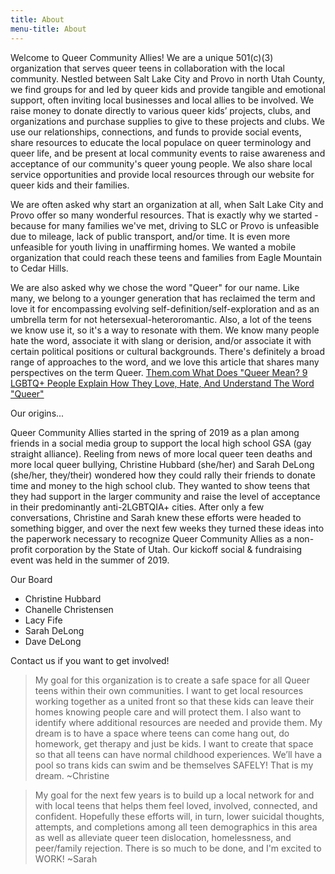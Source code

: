 ```yaml
---
title: About
menu-title: About
---
```


Welcome to Queer Community Allies! We are a unique 501(c)(3) organization that serves queer teens in collaboration with the local community. Nestled between Salt Lake City and Provo in north Utah County, we find groups for and led by queer kids and provide tangible and emotional support, often inviting local businesses and local allies to be involved. We raise money to donate directly to various queer kids’ projects, clubs, and organizations and purchase supplies to give to these projects and clubs. We use our relationships, connections, and funds to provide social events, share resources to educate the local populace on queer terminology and queer life, and be present at local community events to raise awareness and acceptance of our community's queer young people. We also share local service opportunities and provide local resources through our website for queer kids and their families.  

We are often asked why start an organization at all, when Salt Lake City and Provo offer so many wonderful resources. That is exactly why we started - because for many families we've met, driving to SLC or Provo is unfeasible due to mileage, lack of public transport, and/or time. It is even more unfeasible for youth living in unaffirming homes. We wanted a mobile organization that could reach these teens and families from Eagle Mountain to Cedar Hills. 

We are also asked why we chose the word "Queer" for our name. Like many, we belong to a younger generation that has reclaimed the term and love it for encompassing evolving self-definition/self-exploration and as an umbrella term for not hetersexual-heteroromantic. Also, a lot of the teens we know use it, so it's a way to resonate with them. We know many people hate the word, associate it with slang or derision, and/or associate it with certain political positions or cultural backgrounds. There's definitely a broad range of approaches to the word, and we love this article that shares many perspectives on the term Queer. [Them.com What Does "Queer Mean? 9 LGBTQ+ People Explain How They Love, Hate, And Understand The Word "Queer"](https://www.them.us/story/what-does-queer-mean?fbclid=IwAR2LvTTiZQzdT2C8sMjgEni4XBPKtmnjWGJaEgchX4gDFM1HIwrNQ5zgUf8) 


Our origins...

Queer Community Allies started in the spring of 2019 as a plan among friends in a social media group to support the local high school GSA (gay straight alliance). Reeling from news of more local queer teen deaths and more local queer bullying, Christine Hubbard (she/her) and Sarah DeLong (she/her, they/their) wondered how they could rally their friends to donate time and money to the high school club. They wanted to show teens that they had support in the larger community and raise the level of acceptance in their predominantly anti-2LGBTQIA+ cities. After only a few conversations, Christine and Sarah knew these efforts were headed to something bigger, and over the next few weeks they turned these ideas into the paperwork necessary to recognize Queer Community Allies as a non-profit corporation by the State of Utah. Our kickoff social & fundraising event was held in the summer of 2019.  

Our Board
- Christine Hubbard
- Chanelle Christensen
- Lacy Fife
- Sarah DeLong
- Dave DeLong 

Contact us if you want to get involved! 


> My goal for this organization is to create a safe space for all Queer teens within their own communities. I want to get local resources working together as a united front so that these kids can leave their homes knowing people care and will protect them. I also want to identify where additional resources are needed and provide them. My dream is to have a space where teens can come hang out, do homework, get therapy and just be kids. I want to create that space so that all teens can have normal childhood experiences. We’ll have a pool so trans kids can swim and be themselves SAFELY! That is my dream. ~Christine 

> My goal for the next few years is to build up a local network for and with local teens that helps them feel loved, involved, connected, and confident. Hopefully these efforts will, in turn, lower suicidal thoughts, attempts, and completions among all teen demographics in this area as well as alleviate queer teen dislocation, homelessness, and peer/family rejection. There is so much to be done, and I'm excited to WORK! ~Sarah 
